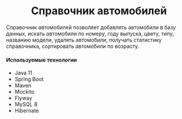 <h1 align="center">Справочник автомобилей</h1>
Справочник автомобилей позволяет добавлять автомобили 
в базу данных, искать автомобили по номеру, году выпуска, 
цвету, типу, названию модели, удалять автомобили, 
получать статистику справочника, сортировать автомобили по возрасту.
<h4 align="left">Используемые технологии</h4>



- Java 11
- Spring Boot
- Maven
- Mockito
- Flyway
- MySQL 8
- Hibernate

